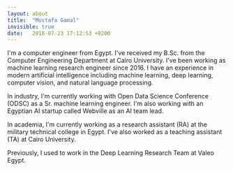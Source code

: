 ```yaml
---
layout: about
title:  "Mostafa Gamal"
invisible: true
date:   2018-07-23 17:12:53 +0200
---
```

I'm a computer engineer from Egypt. I've received my B.Sc. from the Computer Engineering Department at Cairo University. I've been working as machine learning research engineer since 2016. I have an experience in modern artificial intelligence including machine learning, deep learning, computer vision, and natural language processing.

In industry, I'm currently working with Open Data Science Conference (ODSC) as a Sr. machine learning engineer. I'm also working with an Egyptian AI startup called Webville as an AI team lead. 

In academia, I'm currently working as a research assistant (RA) at the military technical college in Egypt. I've also worked as a teaching assistant (TA) at Cairo University.

Previously, I used to work in the Deep Learning Research Team at Valeo Egypt.
